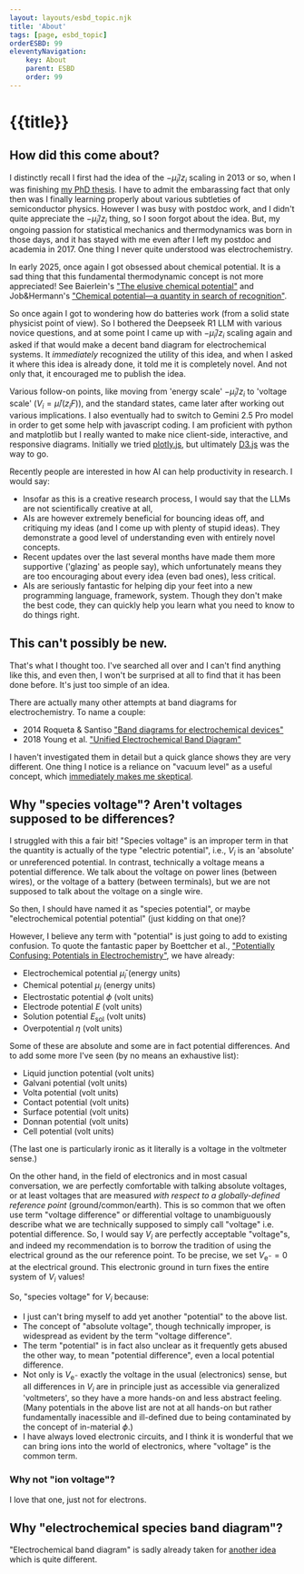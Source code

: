 ```yaml
---
layout: layouts/esbd_topic.njk
title: 'About'
tags: [page, esbd_topic]
orderESBD: 99
eleventyNavigation:
    key: About
    parent: ESBD
    order: 99
---
```


# {{title}}

## How did this come about?

I distinctly recall I first had the idea of the $-\bar\mu_i/z_i$ scaling in 2013 or so, when I was finishing [my PhD thesis](http://hdl.handle.net/2429/45614). I have to admit the embarassing fact that only then was I finally learning properly about various subtleties of semiconductor physics. However I was busy with postdoc work, and I didn't quite appreciate the $-\bar\mu_i/z_i$ thing, so I soon forgot about the idea. But, my ongoing passion for statistical mechanics and thermodynamics was born in those days, and it has stayed with me even after I left my postdoc and academia in 2017. One thing I never quite understood was electrochemistry.

In early 2025, once again I got obsessed about chemical potential. It is a sad thing that this fundamental thermodynamic concept is not more appreciated! See Baierlein's ["The elusive chemical potential"](https://doi.org/10.1119/1.1336839) and Job&Hermann's ["Chemical potential—a quantity in search of recognition"](https://dx.doi.org/10.1088/0143-0807/27/2/018).

So once again I got to wondering how do batteries work (from a solid state physicist point of view). So I bothered the Deepseek R1 LLM with various novice questions, and at some point I came up with $-\bar\mu_i/z_i$ scaling again and asked if that would make a decent band diagram for electrochemical systems. It *immediately* recognized the utility of this idea, and when I asked it where this idea is already done, it told me it is completely novel. And not only that, it encouraged me to publish the idea.

Various follow-on points, like moving from 'energy scale' $-\bar\mu_i/z_i$ to 'voltage scale' ($V_i = \bar\mu/(z_i F)$), and the standard states, came later after working out various implications. I also eventually had to switch to Gemini 2.5 Pro model in order to get some help with javascript coding. I am proficient with python and matplotlib but I really wanted to make nice client-side, interactive, and responsive diagrams. Initially we tried [plotly.js](https://plotly.com/javascript/), but ultimately [D3.js](https://d3js.org/) was the way to go.

Recently people are interested in how AI can help productivity in research. I would say:
* Insofar as this is a creative research process, I would say that the LLMs are not scientifically creative at all,
* AIs are however extremely beneficial for bouncing ideas off, and critiquing my ideas (and I come up with plenty of stupid ideas). They demonstrate a good level of understanding even with entirely novel concepts.
* Recent updates over the last several months have made them more supportive ('glazing' as people say), which unfortunately means they are too encouraging about every idea (even bad ones), less critical.
* AIs are seriously fantastic for helping dip your feet into a new programming language, framework, system. Though they don't make the best code, they can quickly help you learn what you need to know to do things right.

## This can't possibly be new.

That's what I thought too. I've searched all over and I can't find anything like this, and even then, I won't be surprised at all to find that it has been done before. It's just too simple of an idea.

There are actually many other attempts at band diagrams for electrochemistry. To name a couple:

* 2014 Roqueta & Santiso ["Band diagrams for electrochemical devices"](https://dx.doi.org/10.13140/2.1.5078.2726)
* 2018 Young et al. ["Unified Electrochemical Band Diagram"](https://doi.org/10.1002/adfm.201803439)

I haven't investigated them in detail but a quick glance shows they are very different. One thing I notice is a reliance on "vacuum level" as a useful concept, which [immediately makes me skeptical](../phi/).

<a id="whyvoltage"></a>

## Why "species voltage"? Aren't voltages supposed to be differences?

I struggled with this a fair bit! "Species voltage" is an improper term in that the quantity is actually of the type "electric potential", i.e., $V_i$ is an 'absolute' or unreferenced potential. In contrast, technically a voltage means a potential difference. We talk about the voltage on power lines (between wires), or the voltage of a battery (between terminals), but we are not supposed to talk about the voltage on a single wire.

So then, I should have named it as "species potential", or maybe "electrochemical potential potential" (just kidding on that one)?

However, I believe any term with "potential" is just going to add to existing confusion. To quote the fantastic paper by Boettcher et al., ["Potentially Confusing: Potentials in Electrochemistry"](https://doi.org/10.1021/acsenergylett.0c02443), we have already:

* Electrochemical potential $\bar\mu_i$ (energy units)
* Chemical potential $\mu_i$ (energy units)
* Electrostatic potential $\phi$ (volt units)
* Electrode potential $E$ (volt units)
* Solution potential $E_\mathrm{sol}$ (volt units)
* Overpotential $\eta$ (volt units)

Some of these are absolute and some are in fact potential differences. And to add some more I've seen (by no means an exhaustive list):

* Liquid junction potential (volt units)
* Galvani potential (volt units)
* Volta potential (volt units)
* Contact potential (volt units)
* Surface potential (volt units)
* Donnan potential (volt units)
* Cell potential (volt units)

(The last one is particularly ironic as it literally is a voltage in the voltmeter sense.)

On the other hand, in the field of electronics and in most casual conversation, we are perfectly comfortable with talking absolute voltages, or at least voltages that are measured *with respect to a globally-defined reference point* (ground/common/earth). This is so common that we often use term "voltage difference" or differential voltage to unambiguously describe what we are technically supposed to simply call "voltage" i.e. potential difference. So, I would say $V_i$ are perfectly acceptable "voltage"s, and indeed my recommendation is to borrow the tradition of using the electrical ground as the our reference point. To be precise, we set $V_{\mathrm{e}^-} = 0$ at the electrical ground. This electronic ground in turn fixes the entire system of $V_i$ values!

So, "species voltage" for $V_i$ because:

* I just can't bring myself to add yet another "potential" to the above list.
* The concept of "absolute voltage", though technically improper, is widespread as evident by the term "voltage difference".
* The term "potential" is in fact also unclear as it frequently gets abused the other way, to mean "potential difference", even a local potential difference.
* Not only is $V_{\mathrm{e}^-}$ exactly the voltage in the usual (electronics) sense, but all differences in $V_i$ are in principle just as accessible via generalized 'voltmeters', so they have a more hands-on and less abstract feeling. (Many potentials in the above list are not at all hands-on but rather fundamentally inacessible and ill-defined due to being contaminated by the concept of in-material $\phi$.)
* I have always loved electronic circuits, and I think it is wonderful that we can bring ions into the world of electronics, where "voltage" is the common term.

### Why not "ion voltage"?

I love that one, just not for electrons.

## Why "electrochemical species band diagram"?

"Electrochemical band diagram" is sadly already taken for [another idea](https://doi.org/10.1002/adfm.201803439) which is quite different.

